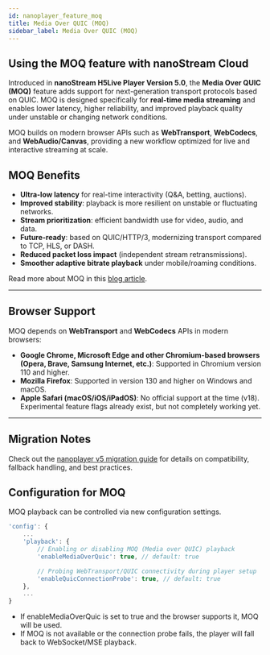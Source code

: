 ```yaml
---
id: nanoplayer_feature_moq
title: Media Over QUIC (MOQ)
sidebar_label: Media Over QUIC (MOQ)
---
```


## Using the MOQ feature with nanoStream Cloud

Introduced in **nanoStream H5Live Player Version 5.0**, the **Media Over QUIC (MOQ)** feature adds support for next-generation transport protocols based on QUIC.
MOQ is designed specifically for **real-time media streaming** and enables lower latency, higher reliability, and improved playback quality under unstable or changing network conditions.

MOQ builds on modern browser APIs such as **WebTransport**, **WebCodecs**, and **WebAudio/Canvas**, providing a new workflow optimized for live and interactive streaming at scale.

## MOQ Benefits
- **Ultra-low latency** for real-time interactivity (Q&A, betting, auctions).
- **Improved stability**: playback is more resilient on unstable or fluctuating networks.
- **Stream prioritization**: efficient bandwidth use for video, audio, and data.
- **Future-ready**: based on QUIC/HTTP/3, modernizing transport compared to TCP, HLS, or DASH.
- **Reduced packet loss impact** (independent stream retransmissions).
- **Smoother adaptive bitrate playback** under mobile/roaming conditions.

Read more about MOQ in this [blog article](https://www.nanocosmos.de/blog/2025/01/MoQ-media-over-quic/).

---

## Browser Support

MOQ depends on **WebTransport** and **WebCodecs** APIs in modern browsers:

- **Google Chrome, Microsoft Edge and other Chromium-based browsers (Opera, Brave, Samsung Internet, etc.)**: Supported in Chromium version 110 and higher.
- **Mozilla Firefox**: Supported in version 130 and higher on Windows and macOS.
- **Apple Safari (macOS/iOS/iPadOS)**: No official support at the time (v18). Experimental feature flags already exist, but not completely working yet.

---

## Migration Notes

Check out the [nanoplayer v5 migration guide](./nanoplayer/nanoplayer_v5_migration_guide) for details on compatibility, fallback handling, and best practices.

## Configuration for MOQ

MOQ playback can be controlled via new configuration settings.

```javascript
'config': {
    ...
    'playback': {
        // Enabling or disabling MOQ (Media over QUIC) playback
        'enableMediaOverQuic': true, // default: true

        // Probing WebTransport/QUIC connectivity during player setup
        'enableQuicConnectionProbe': true, // default: true
    },
    ...
}
```

* If enableMediaOverQuic is set to true and the browser supports it, MOQ will be used.
* If MOQ is not available or the connection probe fails, the player will fall back to WebSocket/MSE playback.

